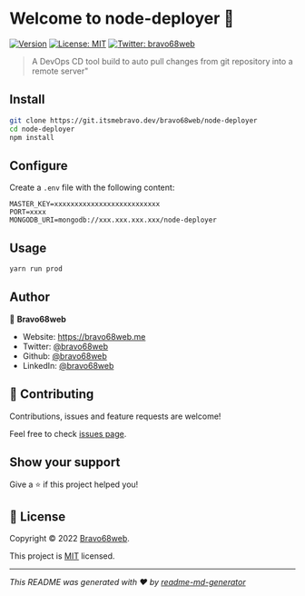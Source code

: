 # Welcome to node-deployer 👋
[![Version](https://img.shields.io/npm/v/node-deployer.svg)](https://www.npmjs.com/package/node-deployer)
[![License: MIT](https://img.shields.io/badge/License-MIT-yellow.svg)](LICENSE)
[![Twitter: bravo68web](https://img.shields.io/twitter/follow/bravo68web.svg?style=social)](https://twitter.com/bravo68web)

> A DevOps CD tool build to auto pull changes from git repository into a remote server&#34;

## Install

```sh
git clone https://git.itsmebravo.dev/bravo68web/node-deployer
cd node-deployer
npm install
```

## Configure

Create a `.env` file with the following content:
```.env
MASTER_KEY=xxxxxxxxxxxxxxxxxxxxxxxxxx
PORT=xxxx
MONGODB_URI=mongodb://xxx.xxx.xxx.xxx/node-deployer
```

## Usage

```sh
yarn run prod
```

## Author

👤 **Bravo68web**

* Website: https://bravo68web.me
* Twitter: [@bravo68web](https://twitter.com/bravo68web)
* Github: [@bravo68web](https://github.com/bravo68web)
* LinkedIn: [@bravo68web](https://linkedin.com/in/bravo68web)

## 🤝 Contributing

Contributions, issues and feature requests are welcome!

Feel free to check [issues page](https://git.itsmebravo.dev/bravo68web/node-deployer/issues). 

## Show your support

Give a ⭐️ if this project helped you!


## 📝 License

Copyright © 2022 [Bravo68web](https://github.com/bravo68web).

This project is [MIT](LICENSE) licensed.

***
_This README was generated with ❤️ by [readme-md-generator](https://github.com/kefranabg/readme-md-generator)_
